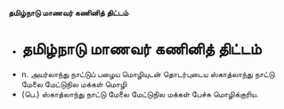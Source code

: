 **தமிழ்நாடு மாணவர் கணினித் திட்டம்**
- # தமிழ்நாடு மாணவர் கணினித் திட்டம்
- n. அயர்லாந்து நாட்டுப் பழைய மொழியுடன் தொடர்புடைய ஸ்காத்லாந்து நாட்டு மேலை மேட்டுநில மக்கள் மொழி
- (பெ.) ஸ்காத்லாந்து நாட்டு மேலை மேட்டுநில மக்கள் பேச்சு மொழிக்குரிய.

